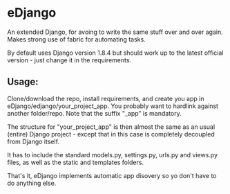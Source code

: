# eDjango

An extended Django, for avoing to write the same stuff over and over again. Makes strong use of fabric for automating tasks.

By default uses Django version 1.8.4 but should work up to the latest official version - just change it in the requirements.


Usage:
------

Clone/download the repo, install requirements, and create you app in eDjango/edjango/your_project_app. You probably want to hardlink against another folder/repo. Note that the suffix "_app" is mandatory.


The structure for "your_project_app" is then almost the same as an usual (entire) Django project - except that in this case is completely decoupled from Django itself.


It has to include the standard models.py, settings.py, urls.py and views.py files, as well as the static and templates folders.

That's it, eDjango implements automatic app disovery so yo don't have to do anything else.